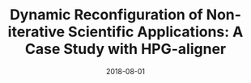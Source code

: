 ---
title: "Dynamic Reconfiguration of Non-iterative Scientific Applications: A Case Study with HPG-aligner"
collection: publications
permalink: /publication/2018-08-01-Dynamic-Reconfiguration-of-Non-iterative-Scientific-Applications-A-Case-Study-with-HPG-aligner
type: "journal"
date: 2018-08-01
venue: '<em>International Journal of High Performance Computing Application</em>(33), pp. 1--10'
paperurl: 'https://doi.org/10.1177/1094342018802347'
citation: ' <strong>S. Iserte</strong>,  H. Martínez,  S. Barrachina,  M. Castillo,  R. Mayo, and  A. Peña, &quot;Dynamic Reconfiguration of Non-iterative Scientific Applications: A Case Study with HPG-aligner.&quot; <em>International Journal of High Performance Computing Application</em>(33), pp. 1--10, Aug. 2018. ISSN: 1094-3420.'
---